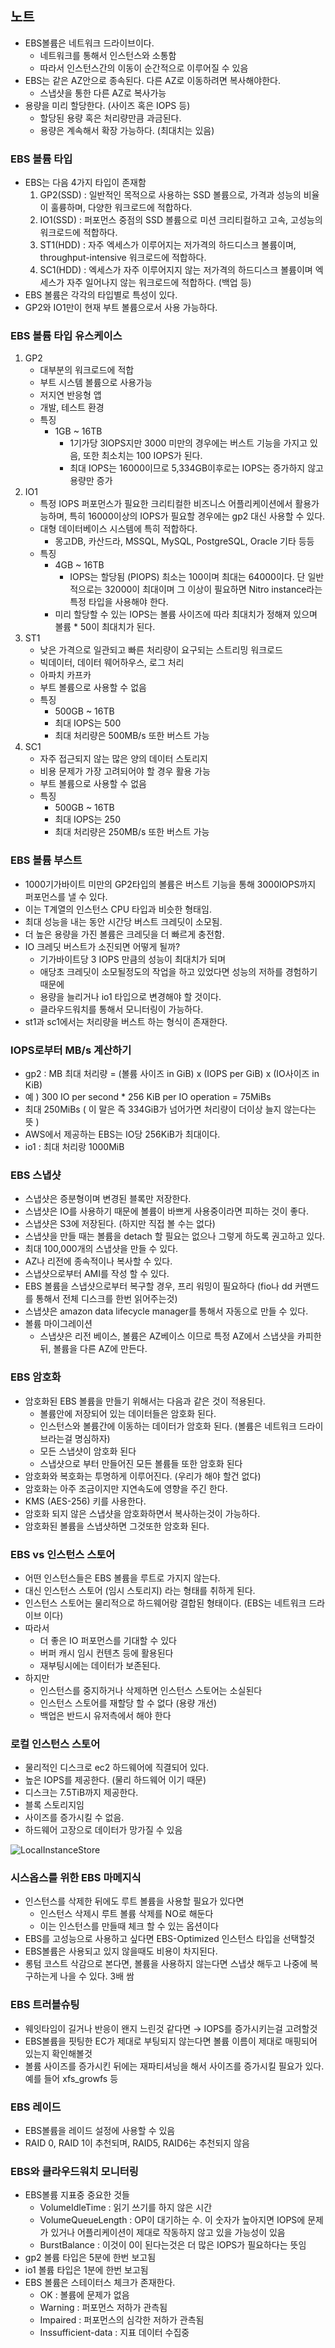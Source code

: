 ## 노트

- EBS볼륨은 네트워크 드라이브이다.
  - 네트워크를 통해서 인스턴스와 소통함
  - 따라서 인스턴스간의 이동이 순간적으로 이루어질 수 있음
- EBS는 같은 AZ안으로 종속된다. 다른 AZ로 이동하려면 복사해야한다.
  - 스냅샷을 통한 다른 AZ로 복사가능
- 용량을 미리 할당한다. (사이즈 혹은 IOPS 등)
  - 할당된 용량 혹은 처리량만큼 과금된다.
  - 용량은 계속해서 확장 가능하다. (최대치는 있음)

### EBS 볼륨 타입

- EBS는 다음 4가지 타입이 존재함
  1. GP2(SSD) : 일반적인 목적으로 사용하는 SSD 볼륨으로, 가격과 성능의 비율이 훌륭하며, 다양한 워크로드에 적합하다.
  2. IO1(SSD) : 퍼포먼스 중점의 SSD 볼륨으로 미션 크리티컬하고 고속, 고성능의 워크로드에 적합하다.
  3. ST1(HDD) : 자주 엑세스가 이루어지는 저가격의 하드디스크 볼륨이며, throughput-intensive 워크로드에 적합하다.
  4. SC1(HDD) : 엑세스가 자주 이루어지지 않는 저가격의 하드디스크 볼륨이며 엑세스가 자주 일어나지 않는 워크로드에 적합하다. (백업 등)
- EBS 볼륨은 각각의 타입별로 특성이 있다.
- GP2와 IO1만이 현재 부트 볼륨으로서 사용 가능하다.

### EBS 볼륨 타입 유스케이스

1. GP2
   - 대부분의 워크로드에 적합
   - 부트 시스템 볼륨으로 사용가능
   - 저지연 반응형 앱
   - 개발, 테스트 환경
   - 특징
     - 1GB ~ 16TB
       - 1기가당 3IOPS지만 3000 미만의 경우에는 버스트 기능을 가지고 있음, 또한 최소치는 100 IOPS가 된다.
       - 최대 IOPS는 16000이므로 5,334GB이후로는 IOPS는 증가하지 않고 용량만 증가
2. IO1
   - 특정 IOPS 퍼포먼스가 필요한 크리티컬한 비즈니스 어플리케이션에서 활용가능하며, 특히 16000이상의 IOPS가 필요할 경우에는 gp2 대신 사용할 수 있다.
   - 대형 데이터베이스 시스템에 특히 적합하다.
     - 몽고DB, 카산드라, MSSQL, MySQL, PostgreSQL, Oracle 기타 등등
   - 특징
     - 4GB ~ 16TB
       - IOPS는 할당됨 (PIOPS) 최소는 100이며 최대는 64000이다. 단 일반적으로는 32000이 최대이며 그 이상이 필요하면 Nitro instance라는 특정 타입을 사용해야 한다.
     - 미리 할당할 수 있는 IOPS는 볼륨 사이즈에 따라 최대치가 정해져 있으며 볼륨 \* 50이 최대치가 된다.
3. ST1
   - 낮은 가격으로 일관되고 빠른 처리량이 요구되는 스트리밍 워크로드
   - 빅데이터, 데이터 웨어하우스, 로그 처리
   - 아파치 카프카
   - 부트 볼륨으로 사용할 수 없음
   - 특징
     - 500GB ~ 16TB
     - 최대 IOPS는 500
     - 최대 처리량은 500MB/s 또한 버스트 가능
4. SC1
   - 자주 접근되지 않는 많은 양의 데이터 스토리지
   - 비용 문제가 가장 고려되어야 할 경우 활용 가능
   - 부트 볼륨으로 사용할 수 없음
   - 특징
     - 500GB ~ 16TB
     - 최대 IOPS는 250
     - 최대 처리량은 250MB/s 또한 버스트 가능

### EBS 볼륨 부스트

- 1000기가바이트 미만의 GP2타입의 볼륨은 버스트 기능을 통해 3000IOPS까지 퍼포먼스를 낼 수 있다.
- 이는 T계열의 인스턴스 CPU 타입과 비슷한 형태임.
- 최대 성능을 내는 동안 시간당 버스트 크레딧이 소모됨.
- 더 높은 용량을 가진 볼륨은 크레딧을 더 빠르게 충전함.
- IO 크레딧 버스트가 소진되면 어떻게 될까?
  - 기가바이트당 3 IOPS 만큼의 성능이 최대치가 되며
  - 애당초 크레딧이 소모될정도의 작업을 하고 있었다면 성능의 저하를 경험하기 때문에
  - 용량을 늘리거나 io1 타입으로 변경해야 할 것이다.
  - 클라우드워치를 통해서 모니터링이 가능하다.
- st1과 sc1에서는 처리량을 버스트 하는 형식이 존재한다.

### IOPS로부터 MB/s 계산하기

- gp2 : MB 최대 처리량 = (볼륨 사이즈 in GiB) x (IOPS per GiB) x (IO사이즈 in KiB)
- 예 ) 300 IO per second \* 256 KiB per IO operation = 75MiBs
- 최대 250MiBs ( 이 말은 즉 334GiB가 넘어가면 처리량이 더이상 늘지 않는다는 뜻 )
- AWS에서 제공하는 EBS는 IO당 256KiB가 최대이다.
- io1 : 최대 처리랑 1000MiB

### EBS 스냅샷

- 스냅샷은 증분형이며 변경된 블록만 저장한다.
- 스냅샷은 IO를 사용하기 때문에 볼륨이 바쁘게 사용중이라면 피하는 것이 좋다.
- 스냅샷은 S3에 저장된다. (하지만 직접 볼 수는 없다)
- 스냅샷을 만들 때는 볼륨을 detach 할 필요는 없으나 그렇게 하도록 권고하고 있다.
- 최대 100,000개의 스냅샷을 만들 수 있다.
- AZ나 리전에 종속적이나 복사할 수 있다.
- 스냅샷으로부터 AMI를 작성 할 수 있다.
- EBS 볼륨을 스냅샷으로부터 복구할 경우, 프리 워밍이 필요하다 (fio나 dd 커맨드를 통해서 전체 디스크를 한번 읽어주는것)
- 스냅샷은 amazon data lifecycle manager를 통해서 자동으로 만들 수 있다.
- 볼륨 마이그레이션
  - 스냅샷은 리전 베이스, 볼륨은 AZ베이스 이므로 특정 AZ에서 스냅샷을 카피한 뒤, 볼륨을 다른 AZ에 만든다.

### EBS 암호화

- 암호화된 EBS 볼륨을 만들기 위해서는 다음과 같은 것이 적용된다.
  - 볼륨안에 저장되어 있는 데이터들은 암호화 된다.
  - 인스턴스와 볼륨간에 이동하는 데이터가 암호화 된다. (볼륨은 네트워크 드라이브라는걸 명심하자)
  - 모든 스냅샷이 암호화 된다
  - 스냅샷으로 부터 만들어진 모든 볼륨들 또한 암호화 된다
- 암호화와 복호화는 투명하게 이루어진다. (우리가 해야 할건 없다)
- 암호화는 아주 조금이지만 지연속도에 영향을 주긴 한다.
- KMS (AES-256) 키를 사용한다.
- 암호화 되지 않은 스냅샷을 암호화하면서 복사하는것이 가능하다.
- 암호화된 볼륨을 스냅샷하면 그것또한 암호화 된다.

### EBS vs 인스턴스 스토어

- 어떤 인스턴스들은 EBS 볼륨을 루트로 가지지 않는다.
- 대신 인스턴스 스토어 (임시 스토리지) 라는 형태를 취하게 된다.
- 인스턴스 스토어는 물리적으로 하드웨어랑 결합된 형태이다. (EBS는 네트워크 드라이브 이다)
- 따라서
  - 더 좋은 IO 퍼포먼스를 기대할 수 있다
  - 버퍼 캐시 임시 컨텐츠 등에 활용된다
  - 재부팅시에는 데이터가 보존된다.
- 하지만
  - 인스턴스를 중지하거나 삭제하면 인스턴스 스토어는 소실된다
  - 인스턴스 스토어를 재할당 할 수 없다 (용량 개선)
  - 백업은 반드시 유저측에서 해야 한다

### 로컬 인스턴스 스토어

- 물리적인 디스크로 ec2 하드웨어에 직결되어 있다.
- 높은 IOPS를 제공한다. (물리 하드웨어 이기 때문)
- 디스크는 7.5TiB까지 제공한다.
- 블록 스토리지임
- 사이즈를 증가시킬 수 없음.
- 하드웨어 고장으로 데이터가 망가질 수 있음

![LocalInstanceStore](images/local_instance_store.png)

### 시스옵스를 위한 EBS 마메지식

- 인스턴스를 삭제한 뒤에도 루트 볼륨을 사용할 필요가 있다면
  - 인스턴스 삭제시 루트 볼륨 삭제를 NO로 해둔다
  - 이는 인스턴스를 만들때 체크 할 수 있는 옵션이다
- EBS를 고성능으로 사용하고 싶다면 EBS-Optimized 인스턴스 타입을 선택할것
- EBS볼륨은 사용되고 있지 않을때도 비용이 차지된다.
- 롱텀 코스트 삭감으로 본다면, 볼륨을 사용하지 않는다면 스냅샷 해두고 나중에 복구하는게 나을 수 있다. 3배 쌈

### EBS 트러블슈팅

- 웨잇타임이 길거나 반응이 왠지 느린것 같다면 → IOPS를 증가시키는걸 고려할것
- EBS볼륨을 핏팅한 EC가 제대로 부팅되지 않는다면 볼륨 이름이 제대로 매핑되어 있는지 확인해볼것
- 볼륨 사이즈를 증가시킨 뒤에는 재파티셔닝을 해서 사이즈를 증가시킬 필요가 있다. 예를 들어 xfs_growfs 등

### EBS 레이드

- EBS볼륨을 레이드 설정에 사용할 수 있음
- RAID 0, RAID 1이 추천되며, RAID5, RAID6는 추천되지 않음

### EBS와 클라우드워치 모니터링

- EBS볼륨 지표중 중요한 것들
  - VolumeIdleTime : 읽기 쓰기를 하지 않은 시간
  - VolumeQueueLength : OP이 대기하는 수. 이 숫자가 높아지면 IOPS에 문제가 있거나 어플리케이션이 제대로 작동하지 않고 있을 가능성이 있음
  - BurstBalance : 이것이 0이 된다는것은 더 많은 IOPS가 필요하다는 뜻임
- gp2 볼륨 타입은 5분에 한번 보고됨
- io1 볼륨 타입은 1분에 한번 보고됨
- EBS 볼륨은 스테이터스 체크가 존재한다.
  - OK : 볼륨에 문제가 없음
  - Warning : 퍼포먼스 저하가 관측됨
  - Impaired : 퍼포먼스의 심각한 저하가 관측됨
  - Inssufficient-data : 지표 데이터 수집중
